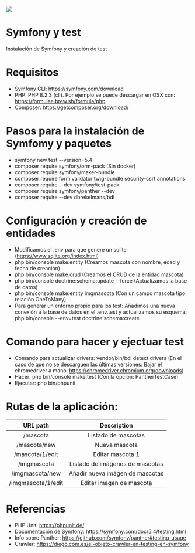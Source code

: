 <img src="https://jorgebenitezlopez.com/github/symfony.jpg">

# Symfony y test

Instalación de Symfony y creación de test

# Requisitos

- Symfony CLI: https://symfony.com/download
- PHP: PHP 8.2.3 (cli). Por ejemplo se puede descargar en OSX con: https://formulae.brew.sh/formula/php
- Composer: https://getcomposer.org/download/


# Pasos para la instalación de Symfomy y paquetes

- symfony new test  --version=5.4
- composer require symfony/orm-pack (Sin docker)
- composer require symfony/maker-bundle
- composer require form validator twig-bundle security-csrf annotations
- composer require --dev symfony/test-pack
- composer require symfony/panther --dev
- composer require --dev dbrekelmans/bdi


# Configuración y creación de entidades

- Modificamos el .env para que genere un sqlite (https://www.sqlite.org/index.html)
- php bin/console make:entity (Creamos mascota con nombre, edad y fecha de creación)
- php bin/console make:crud (Creamos el CRUD de la entidad mascota)
- php bin/console doctrine:schema:update --force (Actualizamos la base de datos) 
- php bin/console make:entity imgmascota (Con un campo mascota tipo relación OneToMany)
- Para generar un entorno propio para los test: Añadimos una nueva conexión a la base de datos en el .env.test y actualizamos su esquema: php bin/console --env=test doctrine:schema:create


# Comando para hacer y ejectuar test
- Comando para actualizar drivers: vendor/bin/bdi detect drivers (En el caso de que no se descarguen las últimas versiones: Bajar el chromedriver a mano: https://chromedriver.chromium.org/downloads)
- Hacer: php bin/console make:test (Con la opción: PantherTestCase)
- Ejecutar: php bin/phpunit


# Rutas de la aplicación:

| URL path                    | Description           | 
| :--------------------------:|:---------------------:|
| /mascota                    |  Listado de mascotas  | 
| /mascota/new                |  Nueva mascota        |
| /mascota/1/edit             |  Editar mascota 1     |
| /imgmascota                 |  Listado de imágenes de mascotas  | 
| /imgmascota/new             |  Añadir nueva imágen de mascotas        |
| /imgmascota/1/edit          |  Editar imagen de mascota    |


# Referencias

- PHP Unit: https://phpunit.de/
- Documentación de Symfony: https://symfony.com/doc/5.4/testing.html
- Info sobre Panther:  https://github.com/symfony/panther#testing-usage
- Crawler: https://diego.com.es/el-objeto-crawler-en-testing-en-symfony
